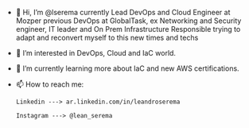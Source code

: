 - 👋 Hi, I’m @lserema currently Lead DevOps and Cloud Engineer at Mozper previous DevOps at GlobalTask, ex Networking and Security engineer, IT leader and On Prem Infrastructure Responsible trying to adapt and reconvert myself to this new times and techs
- 👀 I’m interested in DevOps, Cloud and IaC world.
- 🌱 I’m currently learning more about IaC and new AWS certifications.
- 📫 How to reach me: 
      
      Linkedin ---> ar.linkedin.com/in/leandroserema
      
      Instagram ---> @lean_serema

<!---
lserema/lserema is a ✨ special ✨ repository because its `README.md` (this file) appears on your GitHub profile.
You can click the Preview link to take a look at your changes.
--->
